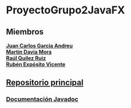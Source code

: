# ProyectoGrupo2JavaFX

## Miembros
[**Juan Carlos Garcia Andreu**](https://github.com/JuanCarlosgarcia86) \
[**Martín Davia Mora**](https://github.com/Apolonelche) \
[**Raúl Quilez Ruiz**](https://github.com/Quilez42) \
[**Rubén Expósito Vicente**](https://github.com/Rebirzt)

## [Repositorio principal](https://github.com/Proyecto1K2024Grupo2/ProyectoGrupo2_2024)
### [Documentación Javadoc]([https://proyecto1k2024grupo2.github.io/ProyectoGrupo2_2024](https://proyecto1k2024grupo2.github.io/ProyectoGrupo2JavaFX/com.iesochoa.grupo2.proyectogrupo2javafx/module-summary.html))
